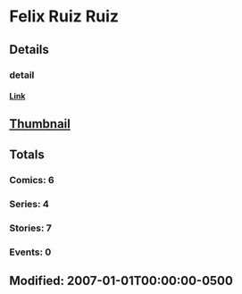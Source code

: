 # Felix Ruiz Ruiz 
## Details
### detail
#### [Link](http://marvel.com/comics/creators/11475/felix_ruiz_ruiz?utm_campaign=apiRef&utm_source=225578a89fc76f3d20fbffda5d17a88d)
## [Thumbnail](http://i.annihil.us/u/prod/marvel/i/mg/b/40/image_not_available.jpg)
## Totals
### Comics: 6
### Series: 4
### Stories: 7
### Events: 0
## Modified: 2007-01-01T00:00:00-0500